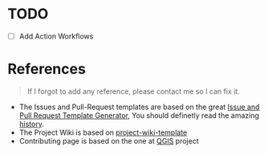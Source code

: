 # TODO
- [ ] Add Action Workflows

# References
> If I forgot to add any reference, please contact me so I can fix it.

- The Issues and Pull-Request templates are based on the great [Issue and Pull Request Template Generator](https://github.com/TalAter/open-source-templates), You should definetly read the amazing [history](https://www.talater.com/open-source-templates/#/).
- The Project Wiki is based on [project-wiki-template](https://github.com/shekhargulati/project-wiki-template)
- Contributing page is based on the one at [QGIS](https://github.com/qgis/QGIS) project

